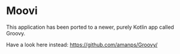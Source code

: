 # Moovi

This application has been ported to a newer, purely Kotlin app called Groovy. 

Have a look here instead:
https://github.com/amanps/Groovy/ 
